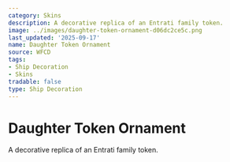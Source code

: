 ```yaml
---
category: Skins
description: A decorative replica of an Entrati family token.
image: ../images/daughter-token-ornament-d06dc2ce5c.png
last_updated: '2025-09-17'
name: Daughter Token Ornament
source: WFCD
tags:
- Ship Decoration
- Skins
tradable: false
type: Ship Decoration
---
```


# Daughter Token Ornament

A decorative replica of an Entrati family token.

